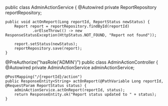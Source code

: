 public class AdminActionService {
    @Autowired private ReportRepository reportRepository;

    public void actOnReport(Long reportId, ReportStatus newStatus) {
        Report report = reportRepository.findById(reportId)
                .orElseThrow(() -> new ResponseStatusException(HttpStatus.NOT_FOUND, "Report not found"));
        
        report.setStatus(newStatus);
        reportRepository.save(report);
    }


@PreAuthorize("hasRole('ADMIN')")
public class AdminActionController {
    @Autowired private AdminActionService adminActionService;

    @PostMapping("/{reportId}/action")
    public ResponseEntity<String> actOnReport(@PathVariable Long reportId, @RequestParam ReportStatus status) {
        adminActionService.actOnReport(reportId, status);
        return ResponseEntity.ok("Report status updated to " + status);
    }
